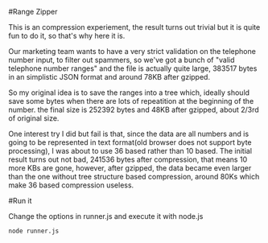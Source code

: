 #Range Zipper

This is an compression experiement, the result turns out trivial but it is quite fun to do it, so that's why here it is. 

Our marketing team wants to have a very strict validation on the telephone number input, to filter out spammers, so we've got a bunch of "valid telephone number ranges" and the file is actually quite large, 383517 bytes in an simplistic JSON format and around 78KB after gzipped.

So my original idea is to save the ranges into a tree which, ideally should save some bytes when there are lots of repeatition at the beginning of the number. the final size is 252392 bytes and 48KB after gzipped, about 2/3rd of original size.

One interest try I did but fail is that, since the data are all numbers and is going to be represented in text format(old browser does not support byte processing), I was about to use 36 based rather than 10 based. The initial result turns out not bad, 241536 bytes after compression, that means 10 more KBs are gone, however, after gzipped, the data became even larger than the one without tree structure based compression, around 80Ks which make 36 based compression useless.

#Run it

Change the options in runner.js and execute it with node.js

    node runner.js